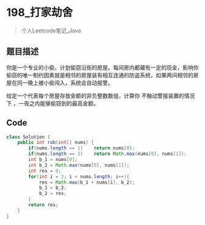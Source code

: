 # 198_打家劫舍
> 个人Leetcode笔记_Java
>
## 题目描述
你是一个专业的小偷，计划偷窃沿街的房屋。每间房内都藏有一定的现金，影响你偷窃的唯一制约因素就是相邻的房屋装有相互连通的防盗系统，如果两间相邻的房屋在同一晚上被小偷闯入，系统会自动报警。

给定一个代表每个房屋存放金额的非负整数数组，计算你 不触动警报装置的情况下 ，一夜之内能够偷窃到的最高金额。

## Code
```java
class Solution {
    public int rob(int[] nums) {
        if(nums.length == 1)    return nums[0];
        if(nums.length == 2)    return Math.max(nums[0], nums[1]);
        int b_1 = nums[0];
        int b_2 = Math.max(nums[0], nums[1]);
        int res = 0;
        for(int i = 2; i < nums.length; i++){
            res = Math.max(b_1 + nums[i], b_2);
            b_1 = b_2;
            b_2 = res;
        }
        return res;
    }
}
```
